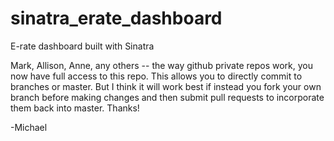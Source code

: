 sinatra_erate_dashboard
=======================

E-rate dashboard built with Sinatra

Mark, Allison, Anne, any others -- the way github private repos work, you now have full access to this repo. This allows you to directly commit to branches or master.  But I think it will work best if instead you fork your own branch before making changes and then submit pull requests to incorporate them back into master.  Thanks!

  -Michael
